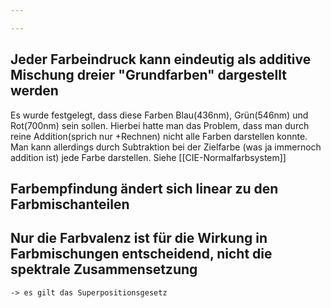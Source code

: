 ```yaml
---

---
```

## Jeder Farbeindruck kann eindeutig als additive Mischung dreier "Grundfarben" dargestellt werden
Es wurde festgelegt, dass diese Farben Blau(436nm), Grün(546nm) und Rot(700nm) sein sollen.
Hierbei hatte man das Problem, dass man durch reine Addition(sprich nur +Rechnen) nicht alle Farben darstellen konnte. Man kann allerdings durch Subtraktion bei der Zielfarbe (was ja immernoch addition ist) jede Farbe darstellen. Siehe [[CIE-Normalfarbsystem]]
## Farbempfindung ändert sich linear zu den Farbmischanteilen
## Nur die Farbvalenz ist für die Wirkung in Farbmischungen entscheidend, nicht die spektrale Zusammensetzung
	-> es gilt das Superpositionsgesetz